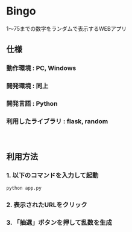 # Bingo
1～75までの数字をランダムで表示するWEBアプリ


## 仕様

### 動作環境 : PC, Windows
### 開発環境 : 同上
### 開発言語 : Python
### 利用したライブラリ : flask, random

 　

## 利用方法
 ### 1. 以下のコマンドを入力して起動
```bash
python app.py
```

### 2. 表示されたURLをクリック

### 3. 「抽選」ボタンを押して乱数を生成

